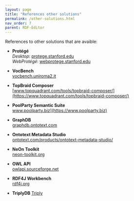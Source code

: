 ```yaml
---
layout: page
title: "References other solutions"
permalink: /other-solutions.html
nav_order: 7
parent: RDF-Editor
---
```


References to other solutions that are avaible:

*   **Protégé**  
    *Desktop*: [protege.stanford.edu](https://protege.stanford.edu/)  
    *WebProtégé*: [webprotege.stanford.edu](https://webprotege.stanford.edu/)   

*   **VocBench**  
    [vocbench.uniroma2.it](https://vocbench.uniroma2.it/)  

*   **TopBraid Composer**  
    [www.topquadrant.com/tools/topbraid-composer/](https://www.topquadrant.com/tools/topbraid-composer/)  

*   **PoolParty Semantic Suite**  
    www.poolparty.biz](https://www.poolparty.biz)  

*   **GraphDB**  
    [graphdb.ontotext.com](https://graphdb.ontotext.com/)  

*  **Ontotext Metadata Studio**  
    [ontotext.com/products/ontotext-metadata-studio/](https://ontotext.com/products/ontotext-metadata-studio/)  

*   **NeOn Toolkit**  
    [neon-toolkit.org](http://neon-toolkit.org/)  

*   **OWL API**  
    [owlapi.sourceforge.net](https://owlapi.sourceforge.net/)  

*   **RDF4J Workbench**  
    [rdf4j.org](https://rdf4j.org/)  

*   **TriplyDB**
    [Triply](https://triplydb.com/)